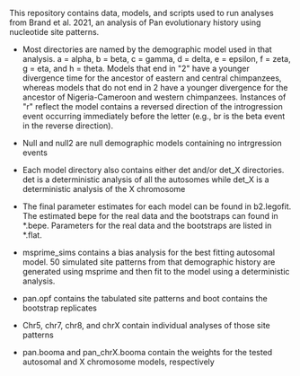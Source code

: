 This repository contains data, models, and scripts used to run analyses from
Brand et al. 2021, an analysis of Pan evolutionary history using nucleotide
site patterns.

- Most directories are named by the demographic model used in that analysis.
a = alpha, b = beta, c = gamma, d = delta, e = epsilon, f = zeta, g = eta,
and h = theta. Models that end in "2" have a younger divergence time for
the ancestor of eastern and central chimpanzees, whereas models that do 
not end in 2 have a younger divergence for the ancestor of Nigeria-Cameroon
and western chimpanzees. Instances of "r" reflect the model contains a
reversed direction of the introgression event occurring immediately before
the letter (e.g., br is the beta event in the reverse direction).

- Null and null2 are null demographic models containing no intrgression events

- Each model directory also contains either det and/or det_X directories.
det is a deterministic analysis of all the autosomes while det_X is a 
deterministic analysis of the X chromosome

- The final parameter estimates for each model can be found in b2.legofit.
The estimated bepe for the real data and the bootstraps can found in *.bepe.
Parameters for the real data and the bootstraps are listed in *.flat.

- msprime_sims contains a bias analysis for the best fitting autosomal model.
50 simulated site patterns from that demographic history are generated using 
msprime and then fit to the model using a deterministic analysis.

- pan.opf contains the tabulated site patterns and boot contains the bootstrap replicates

- Chr5, chr7, chr8, and chrX contain individual analyses of those site patterns

- pan.booma and pan_chrX.booma contain the weights for the tested autosomal and
X chromosome models, respectively
